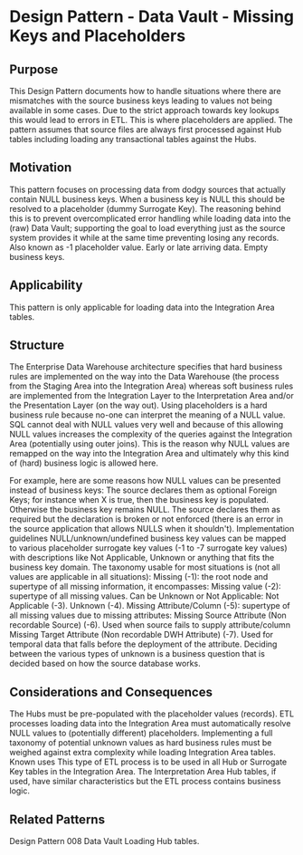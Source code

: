 # Design Pattern - Data Vault - Missing Keys and Placeholders

## Purpose

This Design Pattern documents how to handle situations where there are mismatches with the source business keys leading to values not being available in some cases. Due to the strict approach towards key lookups this would lead to errors in ETL. This is where placeholders are applied. The pattern assumes that source files are always first processed against Hub tables including loading any transactional tables against the Hubs.

## Motivation

This pattern focuses on processing data from dodgy sources that actually contain NULL business keys.  When a business key is NULL this should be resolved to a placeholder (dummy Surrogate Key).
The reasoning behind this is to prevent overcomplicated error handling while loading data into the (raw) Data Vault; supporting the goal to load everything just as the source system provides it while at the same time preventing losing any records.
Also known as
-1 placeholder value.
Early or late arriving data.
Empty business keys.

## Applicability

This pattern is only applicable for loading data into the Integration Area tables.

## Structure

The Enterprise Data Warehouse architecture specifies that hard business rules are implemented on the way into the Data Warehouse (the process from the Staging Area into the Integration Area) whereas soft business rules are implemented from the Integration Layer to the Interpretation Area and/or the Presentation Layer (on the way out).
Using placeholders is a hard business rule because no-one can interpret the meaning of a NULL value. SQL cannot deal with NULL values very well and because of this allowing NULL values increases the complexity of the queries against the Integration Area (potentially using outer joins). This is the reason why NULL values are remapped on the way into the Integration Area and ultimately why this kind of (hard) business logic is allowed here.

For example, here are some reasons how NULL values can be presented instead of business keys:
The source declares them as optional Foreign Keys; for instance when X is true, then the business key is populated. Otherwise the business key remains NULL.
The source declares them as required but the declaration is broken or not enforced (there is an error in the source application that allows NULLS when it shouldn't).
Implementation guidelines
NULL/unknown/undefined business key values can be mapped to various placeholder surrogate key values (-1 to -7 surrogate key values) with descriptions like Not Applicable, Unknown or anything that fits the business key domain. The taxonomy usable for most situations is (not all values are applicable in all situations):
Missing (-1): the root node and supertype of all missing information, it encompasses:
Missing value (-2): supertype of all missing values. Can be Unknown or Not Applicable:
Not Applicable (-3).
Unknown (-4).
Missing Attribute/Column (-5): supertype of all missing values due to missing attributes:
Missing Source Attribute (Non recordable Source) (-6). Used when source fails to supply attribute/column
Missing Target Attribute (Non recordable DWH Attribute) (-7). Used for temporal data that falls before the deployment of the attribute.
Deciding between the various types of unknown is a business question that is decided based on how the source database works.

## Considerations and Consequences
The Hubs must be pre-populated with the placeholder values (records).
ETL processes loading data into the Integration Area must automatically resolve NULL values to (potentially different) placeholders.
Implementing a full taxonomy of potential unknown values as hard business rules must be weighed against extra complexity while loading Integration Area tables.
Known uses
This type of ETL process is to be used in all Hub or Surrogate Key tables in the Integration Area. The Interpretation Area Hub tables, if used, have similar characteristics but the ETL process contains business logic.

## Related Patterns
Design Pattern 008  Data Vault  Loading Hub tables.